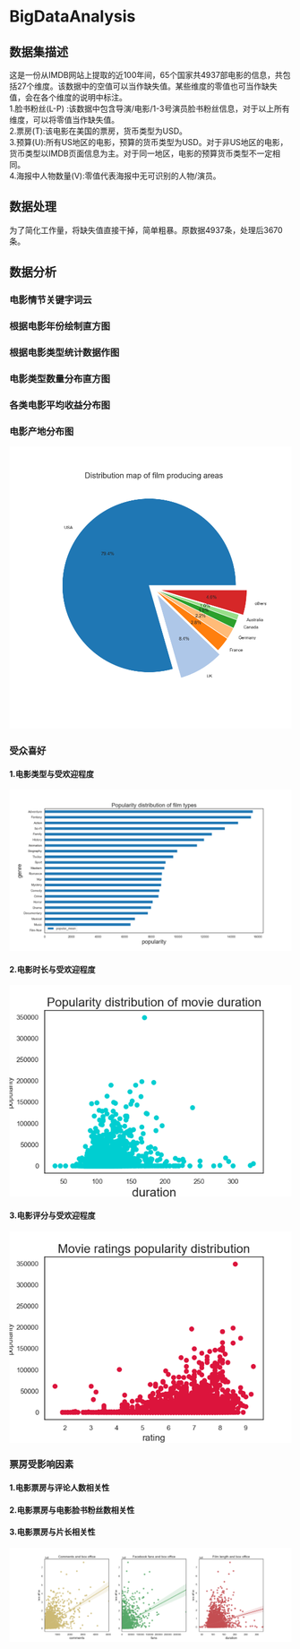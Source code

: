 # BigDataAnalysis
## 数据集描述
这是一份从IMDB网站上提取的近100年间，65个国家共4937部电影的信息，共包括27个维度。该数据中的空值可以当作缺失值。某些维度的零值也可当作缺失值，会在各个维度的说明中标注。  
1.脸书粉丝(L-P) :该数据中包含导演/电影/1-3号演员脸书粉丝信息，对于以上所有维度，可以将零值当作缺失值。  
2.票房(T):该电影在美国的票房，货币类型为USD。  
3.预算(U):所有US地区的电影，预算的货币类型为USD。对于非US地区的电影，货币类型以IMDB页面信息为主。对于同一地区，电影的预算货币类型不一定相同。  
4.海报中人物数量(V):零值代表海报中无可识别的人物/演员。  
## 数据处理
为了简化工作量，将缺失值直接干掉，简单粗暴。原数据4937条，处理后3670条。
## 数据分析
### 电影情节关键字词云

### 根据电影年份绘制直方图

### 根据电影类型统计数据作图

### 电影类型数量分布直方图

### 各类电影平均收益分布图

### 电影产地分布图
![](figs/film_producing_areas.png)
### 受众喜好
#### 1.电影类型与受欢迎程度
![](figs/popularity_genre.png)
#### 2.电影时长与受欢迎程度
![](figs/popularity_duration.png)
#### 3.电影评分与受欢迎程度
![](figs/popularity_rating.png)

### 票房受影响因素
#### 1.电影票房与评论人数相关性
#### 2.电影票房与电影脸书粉丝数相关性
#### 3.电影票房与片长相关性
![](figs/factors_affecting_box_office.png)
